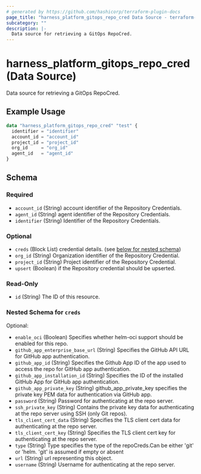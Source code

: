 ```yaml
---
# generated by https://github.com/hashicorp/terraform-plugin-docs
page_title: "harness_platform_gitops_repo_cred Data Source - terraform-provider-harness"
subcategory: ""
description: |-
  Data source for retrieving a GitOps RepoCred.
---
```


# harness_platform_gitops_repo_cred (Data Source)

Data source for retrieving a GitOps RepoCred.

## Example Usage

```terraform
data "harness_platform_gitops_repo_cred" "test" {
  identifier = "identifier"
  account_id = "account_id"
  project_id = "project_id"
  org_id     = "org_id"
  agent_id   = "agent_id"
}
```

<!-- schema generated by tfplugindocs -->
## Schema

### Required

- `account_id` (String) account identifier of the Repository Credentials.
- `agent_id` (String) agent identifier of the Repository Credentials.
- `identifier` (String) Identifier of the Repository Credentials.

### Optional

- `creds` (Block List) credential details. (see [below for nested schema](#nestedblock--creds))
- `org_id` (String) Organization identifier of the Repository Credential.
- `project_id` (String) Project identifier of the Repository Credential.
- `upsert` (Boolean) if the Repository credential should be upserted.

### Read-Only

- `id` (String) The ID of this resource.

<a id="nestedblock--creds"></a>
### Nested Schema for `creds`

Optional:

- `enable_oci` (Boolean) Specifies whether helm-oci support should be enabled for this repo.
- `github_app_enterprise_base_url` (String) Specifies the GitHub API URL for GitHub app authentication.
- `github_app_id` (String) Specifies the Github App ID of the app used to access the repo for GitHub app authentication.
- `github_app_installation_id` (String) Specifies the ID of the installed GitHub App for GitHub app authentication.
- `github_app_private_key` (String) github_app_private_key specifies the private key PEM data for authentication via GitHub app.
- `password` (String) Password for authenticating at the repo server.
- `ssh_private_key` (String) Contains the private key data for authenticating at the repo server using SSH (only Git repos).
- `tls_client_cert_data` (String) Specifies the TLS client cert data for authenticating at the repo server.
- `tls_client_cert_key` (String) Specifies the TLS client cert key for authenticating at the repo server.
- `type` (String) Type specifies the type of the repoCreds.Can be either 'git' or 'helm. 'git' is assumed if empty or absent
- `url` (String) url representing this object.
- `username` (String) Username for authenticating at the repo server.


